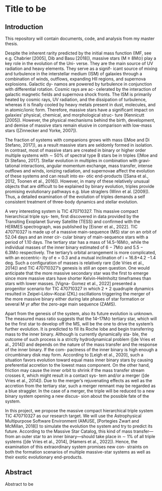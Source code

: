 # Title to be

## Introduction

This repository will contain documents, code, and analysis from my master thesis.


Despite the inherent rarity predicted by the initial mass function (IMF, see e.g. Chabrier [2005],
Dib and Basu [2018]), massive stars (M ≥ 8M⊙) play a key role in the evolution of the Uni-
verse. They are the main source of UV radiation and heavy elements. They serve as a signif-
icant source of mixing and turbulence in the interstellar medium (ISM) of galaxies through a
combination of winds, outflows, expanding HII regions, and supernova explosions. Galactic dy-
namos are powered by turbulence in conjunction with differential rotation. Cosmic rays are ac-
celerated by the interaction of galactic magnetic fields and supernova shock fronts. The ISM is
primarily heated by cosmic rays, UV radiation, and the dissipation of turbulence, whereas it is
finally cooled by heavy metals present in dust, molecules, and in atomic/ionic form. Therefore,
massive stars have a significant impact on galaxies’ physical, chemical, and morphological struc-
ture (Kennicutt [2005]). However, the physical mechanisms behind the birth, development, and
demise of massive stars remain elusive in comparison with low-mass stars ([Zinnecker and Yorke,
2007]).

The fraction of systems with companions grows with mass ([Moe and Di Stefano, 2017]),
as a result massive stars are seldomly formed in isolation. In contrast, most of massive stars are
created in binary or higher order multiple systems with ∼ 50% of spectral type B stars be in
triples ([Moe and Di Stefano, 2017]. Stellar evolution in multiples in combination with gravi-
tational interactions, angular momentum exchange, mass transfer, intense outflows and winds,
ionizing radiation, and supernovae affect the evolution of these systems and can result into ex-
otic end-products ([Sana et al., 2012, Toonen et al., 2016]). However, in many of these relatively
unusual objects that are difficult to be explained by binary evolution, triples provide promising
evolutionary pathways e.g. blue straglers (Winn et al. [2009]). Thus, a detailed examination of
the evolution of triples demands a self consistent treatment of three-body dynamics and stellar
evolution.

A very interesting system is TIC 470710327. This massive compact hierarchical triple sys-
tem, first discovered in data provided by the Transiting Exoplanet Survey Satellite (TESS) and
confirmed with the HERMES spectrograph, was published by [Eisner et al., 2022]. TIC 470710327
is made up of a massive main-sequence (MS) star on an orbit of 52.04 days and an inner cir-
cular binary of main-sequence stars with a period of 1.10 days. The tertiary star has a mass of
14.5–16M⊙, while the individual masses of the inner binary estimated of 6 − 7M⊙ and 5.5 −
6.3M⊙ respectively. The tertiary’s orbital arrangement is more complicated, with an eccentric-
ity of e = 0.3 and a mutual inclination of i = 16.8+4.2
−1.4 deg. Such a configuration of masses
is relatively rare ([de Vries et al., 2014]) and TIC 470710327’s genesis is still an open question.
One would anticipate that the more massive secondary star was the first to emerge since more
massive stars have shorter Kelvin-Helmholtz timeframes than stars with lower masses. [Vigna-
Gomez et al., 2022] presented a progenitor scenario for TIC 470710327 in which 2 + 2 quadruple
dynamics resulted in Zeipel–Lidov–Kozai (ZKL) oscillations triggering the merger of the more
massive binary either during late phases of star formation or several M yr after the zero-age
main sequence (ZAMS).

Apart from the genesis of the system, also its future evolution is unknown. The measured
mass ratio suggests that the 14–17M⊙ tertiary star, which will be the first star to develop off
the MS, will be the one to drive the system’s further evolution. It is predicted to fill its Roche
lobe and begin transferring mass to the inner binary. Although is currently dynamically sta-
ble, the outcome of such process is a strictly hydrodynamical problem ([de Vries et al., 2014])
and depends on the nature of the mass transfer and the response of the inner binary. If the com-
pactness of the inner binary is high enough a circumbinary disk may form. According to [Leigh
et al., 2020], such a situation favors evolution toward equal mass inner binary stars by causing
preferential accretion to the lowest mass component. On the other hand, friction may cause the
inner orbit to shrink if the mass transfer stream crosses it, which might result in a contact sys-
tem and/or a merger ([de Vries et al., 2014]). Due to the merger’s rejuvenating effects as well as
the accretion from the tertiary star, such a merger remnant may be regarded as a blue straggler.
In the case of a merger, the triple will be reduced to a new binary system opening a new discus-
sion about the possible fate of the system.

In this project, we propose the massive compact hierarchical triple system TIC 470710327
as our research target. We will use the Astrophysical Multipurpose Software Environment (AMUSE,
[Portegies Zwart and McMillan, 2018]) to simulate the evolution the system and try to predict
its future. According to the Massive Star Catalog, this kind of mass transfer—from an outer
star to an inner binary—should take place in ∼ 1% of all triple systems ([de Vries et al., 2014],
[Hamers et al., 2022]). Hence, the examination of this extraordinary system promises new con-
straints on both the formation scenarios of multiple massive-star systems as well as their exotic
evolutionary end-products.

## Abstract

Abstract to be